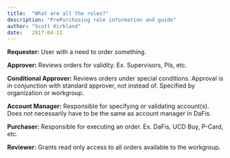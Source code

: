 ```yaml
---
title:  "What are all the roles?"
description: "PrePurchasing role information and guide"
author: "Scott Kirkland"
date:   2017-04-11
---
```


**Requester:**
User with a need to order something.

**Approver:** Reviews orders for validity. Ex. Supervisors, PIs, etc.

**Conditional Approver:** Reviews orders under special conditions. Approval is in conjunction with standard approver, not instead of. Specified by organization or workgroup.

**Account Manager:** Responsible for specifying or validating account(s). Does not necessarily have to be the same as account manager in DaFis.

**Purchaser:** Responsible for executing an order. Ex. DaFis, UCD Buy, P-Card, etc.

**Reviewer:** Grants read only access to all orders available to the workgroup.
